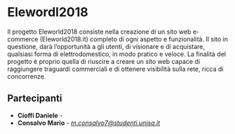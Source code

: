 # Elewordl2018
Il progetto Eleworld2018 consiste nella creazione di un sito web e-commerce (Eleworld2018.it) 
completo di ogni aspetto e funzionalità. Il sito in questione, darà l’opportunità a gli utenti, 
di visionare e di acquistare, qualsiasi forma di elettrodomestico, in modo pratico e veloce. 
La finalità del progetto è proprio quella di riuscire a creare un sito web capace di raggiungere 
traguardi commerciali e di ottenere visibilità sulla rete, ricca di concorrenze.
## Partecipanti

* **Cioffi Daniele** - 
* **Consalvo Mario** - *m.consalvo7@studenti.unisa.it*
